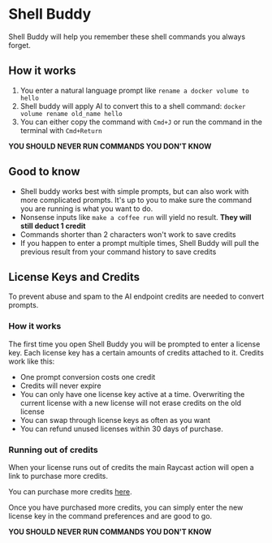 # Shell Buddy

Shell Buddy will help you remember these shell commands you always forget.

## How it works

1. You enter a natural language prompt like `rename a docker volume to hello`
2. Shell buddy will apply AI to convert this to a shell command: `docker volume rename old_name hello`
3. You can either copy the command with `Cmd+J` or run the command in the terminal with `Cmd+Return`

**YOU SHOULD NEVER RUN COMMANDS YOU DON'T KNOW**

## Good to know

- Shell buddy works best with simple prompts, but can also work with more complicated prompts. It's up to you to
  make sure the command you are running is what you want to do.
- Nonsense inputs like `make a coffee run` will yield no result. **They will still deduct 1 credit**
- Commands shorter than 2 characters won't work to save credits
- If you happen to enter a prompt multiple times, Shell Buddy will pull the previous result from your command history
  to save credits

## License Keys and Credits

To prevent abuse and spam to the AI endpoint credits are needed to convert prompts.

### How it works

The first time you open Shell Buddy you will be prompted to enter a license key. Each license key has a certain amounts
of credits attached to it. Credits work like this:

- One prompt conversion costs one credit
- Credits will never expire
- You can only have one license key active at a time. Overwriting the current license with a new license will not erase
  credits on the old license
- You can swap through license keys as often as you want
- You can refund unused licenses within 30 days of purchase.

### Running out of credits

When your license runs out of credits the main Raycast action will open a link to purchase more credits.

You can purchase more credits [here](https://jebraat.gumroad.com/l/shellbuddy).

Once you have purchased more credits, you can simply enter the new license key in the command preferences and are good
to go.

**YOU SHOULD NEVER RUN COMMANDS YOU DON'T KNOW**
